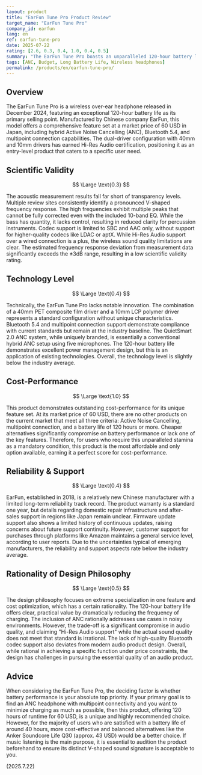 ```yaml
---
layout: product
title: "EarFun Tune Pro Product Review"
target_name: "EarFun Tune Pro"
company_id: earfun
lang: en
ref: earfun-tune-pro
date: 2025-07-22
rating: [2.6, 0.3, 0.4, 1.0, 0.4, 0.5]
summary: "The EarFun Tune Pro boasts an unparalleled 120-hour battery life, making it a unique offering despite significant compromises in sound quality."
tags: [ANC, Budget, Long Battery Life, Wireless headphones]
permalink: /products/en/earfun-tune-pro/
---
```

## Overview

The EarFun Tune Pro is a wireless over-ear headphone released in December 2024, featuring an exceptional 120-hour battery life as its primary selling point. Manufactured by Chinese company EarFun, this model offers a comprehensive feature set at a market price of 60 USD in Japan, including hybrid Active Noise Cancelling (ANC), Bluetooth 5.4, and multipoint connection capabilities. The dual-driver configuration with 40mm and 10mm drivers has earned Hi-Res Audio certification, positioning it as an entry-level product that caters to a specific user need.

## Scientific Validity

$$ \Large \text{0.3} $$

The acoustic measurement results fall far short of transparency levels. Multiple review sites consistently identify a pronounced V-shaped frequency response. The high frequencies exhibit multiple peaks that cannot be fully corrected even with the included 10-band EQ. While the bass has quantity, it lacks control, resulting in reduced clarity for percussion instruments. Codec support is limited to SBC and AAC only, without support for higher-quality codecs like LDAC or aptX. While Hi-Res Audio support over a wired connection is a plus, the wireless sound quality limitations are clear. The estimated frequency response deviation from measurement data significantly exceeds the ±3dB range, resulting in a low scientific validity rating.

## Technology Level

$$ \Large \text{0.4} $$

Technically, the EarFun Tune Pro lacks notable innovation. The combination of a 40mm PET composite film driver and a 10mm LCP polymer driver represents a standard configuration without unique characteristics. Bluetooth 5.4 and multipoint connection support demonstrate compliance with current standards but remain at the industry baseline. The QuietSmart 2.0 ANC system, while uniquely branded, is essentially a conventional hybrid ANC setup using five microphones. The 120-hour battery life demonstrates excellent power management design, but this is an application of existing technologies. Overall, the technology level is slightly below the industry average.

## Cost-Performance

$$ \Large \text{1.0} $$

This product demonstrates outstanding cost-performance for its unique feature set. At its market price of 60 USD, there are no other products on the current market that meet all three criteria: Active Noise Cancelling, multipoint connection, and a battery life of 120 hours or more. Cheaper alternatives significantly compromise on battery performance or lack one of the key features. Therefore, for users who require this unparalleled stamina as a mandatory condition, this product is the most affordable and only option available, earning it a perfect score for cost-performance.

## Reliability & Support

$$ \Large \text{0.4} $$

EarFun, established in 2018, is a relatively new Chinese manufacturer with a limited long-term reliability track record. The product warranty is a standard one year, but details regarding domestic repair infrastructure and after-sales support in regions like Japan remain unclear. Firmware update support also shows a limited history of continuous updates, raising concerns about future support continuity. However, customer support for purchases through platforms like Amazon maintains a general service level, according to user reports. Due to the uncertainties typical of emerging manufacturers, the reliability and support aspects rate below the industry average.

## Rationality of Design Philosophy

$$ \Large \text{0.5} $$

The design philosophy focuses on extreme specialization in one feature and cost optimization, which has a certain rationality. The 120-hour battery life offers clear, practical value by dramatically reducing the frequency of charging. The inclusion of ANC rationally addresses use cases in noisy environments. However, the trade-off is a significant compromise in audio quality, and claiming "Hi-Res Audio support" while the actual sound quality does not meet that standard is irrational. The lack of high-quality Bluetooth codec support also deviates from modern audio product design. Overall, while rational in achieving a specific function under price constraints, the design has challenges in pursuing the essential quality of an audio product.

## Advice

When considering the EarFun Tune Pro, the deciding factor is whether battery performance is your absolute top priority. If your primary goal is to find an ANC headphone with multipoint connectivity and you want to minimize charging as much as possible, then this product, offering 120 hours of runtime for 60 USD, is a unique and highly recommended choice. However, for the majority of users who are satisfied with a battery life of around 40 hours, more cost-effective and balanced alternatives like the Anker Soundcore Life Q30 (approx. 43 USD) would be a better choice. If music listening is the main purpose, it is essential to audition the product beforehand to ensure its distinct V-shaped sound signature is acceptable to you.

(2025.7.22)
